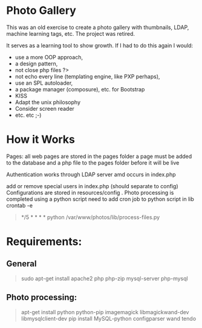 # Photo Gallery
This was an old exercise to create a photo gallery with thumbnails, LDAP, machine learning tags, etc. The project was retired. 

It serves as a learning tool to show growth. If I had to do this again I would:
+ use a more OOP approach,
+ a design pattern,
+ not close php files ?>
+ not echo every line (templating engine, like PXP perhaps), 
+ use an SPL autoloader,
+ a package manager (composure), etc. for Bootstrap
+ KISS
+ Adapt the unix philosophy
+ Consider screen reader
+ etc. etc ;-)

# How it Works
Pages:
	all web pages are stored in the pages folder
	a page must be added to the database and a php file to the pages folder before it will be live

Authentication works through LDAP server amd occurs in index.php

add or remove special users in index.php (should separate to config)
Configurations are stored in resources/config .
Photo processing is completed using a python script
  need to add cron job to python script in lib
    crontab -e
> */5 * * * * python /var/www/photos/lib/process-files.py

# Requirements:
## General
>sudo apt-get install apache2 php php-zip mysql-server php-mysql

## Photo processing:
>apt-get install python python-pip imagemagick libmagickwand-dev libmysqlclient-dev
>pip install MySQL-python configparser wand tendo
